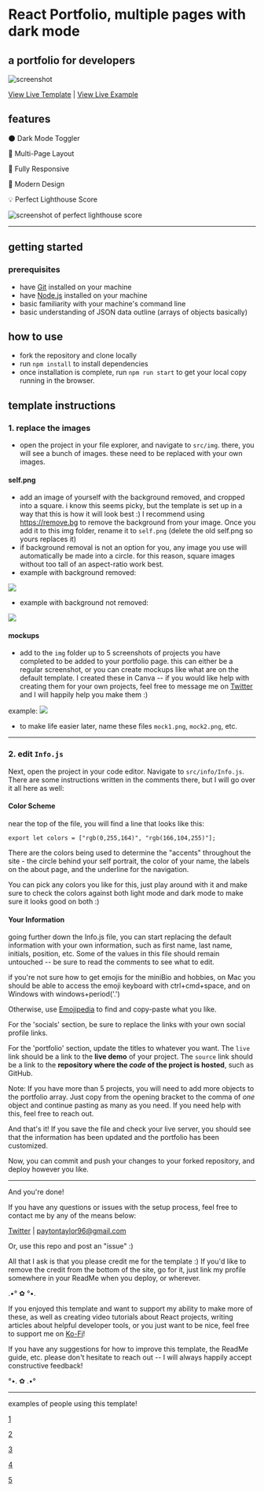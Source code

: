 # React Portfolio, multiple pages with dark mode

## a portfolio for developers

![screenshot](https://user-images.githubusercontent.com/18350557/176953627-cd79fe83-0b84-4082-b79e-cc88da28f2e1.png)

[View Live Template](https://reactportfoliotemplate.paytonpierce.dev/) | [View Live Example](https://paytonpierce.dev/)

## features

🌑 Dark Mode Toggler

📖 Multi-Page Layout

📱 Fully Responsive

🎨 Modern Design

💡 Perfect Lighthouse Score

![screenshot of perfect lighthouse score](https://user-images.githubusercontent.com/18350557/179609620-847374a6-23e6-4432-b7a8-181d7d9bf026.png)


---

## getting started

### prerequisites

- have [Git](https://git-scm.com/) installed on your machine
- have [Node.js](https://nodejs.org/en/download/) installed on your machine
- basic familiarity with your machine's command line
- basic understanding of JSON data outline (arrays of objects basically)

## how to use

- fork the repository and clone locally
- run `npm install` to install dependencies
- once installation is complete, run `npm run start` to get your local copy running in the browser.

## template instructions

### 1. replace the images

- open the project in your file explorer, and navigate to `src/img`. there, you will see a bunch of images. these need
  to be replaced with your own images.

#### self.png

- add an image of yourself with the background removed, and cropped into a square. i know this seems picky, but the
  template is set up in a way that this is how it will look best :) I recommend using https://remove.bg to remove the
  background from your image. Once you add it to this img folder, rename it to `self.png` (delete the old self.png so
  yours replaces it)
- if background removal is not an option for you, any image you use will automatically be made into a circle. for this
  reason, square images without too tall of an aspect-ratio work best.
- example with background removed:

![](https://user-images.githubusercontent.com/18350557/176955112-a84b32a6-ddfc-44c9-86e3-268e56654346.png)

- example with background not removed:

![](https://user-images.githubusercontent.com/18350557/176955109-2c6251d4-a623-482a-9059-e186f32f7f2c.png)

#### mockups

- add to the `img` folder up to 5 screenshots of projects you have completed to be added to your portfolio page. this
  can either be a regular screenshot, or you can create mockups like what are on the default template. I created these
  in Canva -- if you would like help with creating them for your own projects, feel free to message me
  on [Twitter](https://twitter.com/paytoncodes) and I will happily help you make them :)

example: ![](http://localhost:3000/static/media/mock5.7a3de7b6c7393f774688.png)

- to make life easier later, name these files `mock1.png`, `mock2.png`, etc.

---

### 2. edit `Info.js`

Next, open the project in your code editor. Navigate to `src/info/Info.js`. There are some instructions written in the
comments there, but I will go over it all here as well:

#### Color Scheme

near the top of the file, you will find a line that looks like this:

```
export let colors = ["rgb(0,255,164)", "rgb(166,104,255)"];
```

There are the colors being used to determine the "accents" throughout the site - the circle behind your self portrait,
the color of your name, the labels on the about page, and the underline for the navigation.

You can pick any colors you like for this, just play around with it and make sure to check the colors against both light
mode and dark mode to make sure it looks good on both :)

#### Your Information

going further down the Info.js file, you can start replacing the default information with your own information, such as
first name, last name, initials, position, etc. Some of the values in this file should remain untouched -- be sure to
read the comments to see what to edit.

if you're not sure how to get emojis for the miniBio and hobbies, on Mac you should be able to access the emoji keyboard
with ctrl+cmd+space, and on Windows with windows+period('.')

Otherwise, use [Emojipedia](https://emojipedia.org/) to find and copy-paste what you like.

For the 'socials' section, be sure to replace the links with your own social profile links.

For the 'portfolio' section, update the titles to whatever you want. The `live` link should be a link to the **live demo** of your project. The `source` link should be a link to the **repository where the *code* of the project is hosted**, such as GitHub.

Note: If you have more than 5 projects, you will need to add more objects to the portfolio array. Just copy from the opening bracket to the comma of *one* object and continue pasting as many as you need. If you need help with this, feel free to reach out.

And that's it! If you save the file and check your live server, you should see that the information has been updated and the portfolio has been customized. 

Now, you can commit and push your changes to your forked repository, and deploy however you like. 

---

And you're done!

If you have any questions or issues with the setup process, feel free to contact me by any of the means below:

[Twitter](https://twitter.com/paytoncodes) | paytontaylor96@gmail.com

Or, use this repo and post an "issue" :)

All that I ask is that you please credit me for the template :) If you'd like to remove the credit from the bottom of the site, go for it, just link my profile somewhere in your ReadMe when you deploy, or wherever.

.•° ✿ °•.

If you enjoyed this template and want to support my ability to make more of these,
as well as creating video tutorials about React projects, writing articles about
helpful developer tools, or you just want to be nice, feel free to
support me on [Ko-Fi](https://ko-fi.com/paytoncodes)!

If you have any suggestions for how to improve this template, the ReadMe guide, etc.
please don't hesitate to reach out -- I will always happily accept constructive feedback!

°•. ✿ .•°

---

examples of people using this template!

[1](https://atramucsd.github.io/My-Website/#/)

[2](https://irfanbalghari.netlify.app/)

[3](https://karasakalmt.dev/)

[4](https://needon.kr/#/)

[5](https://inascim.github.io/)
